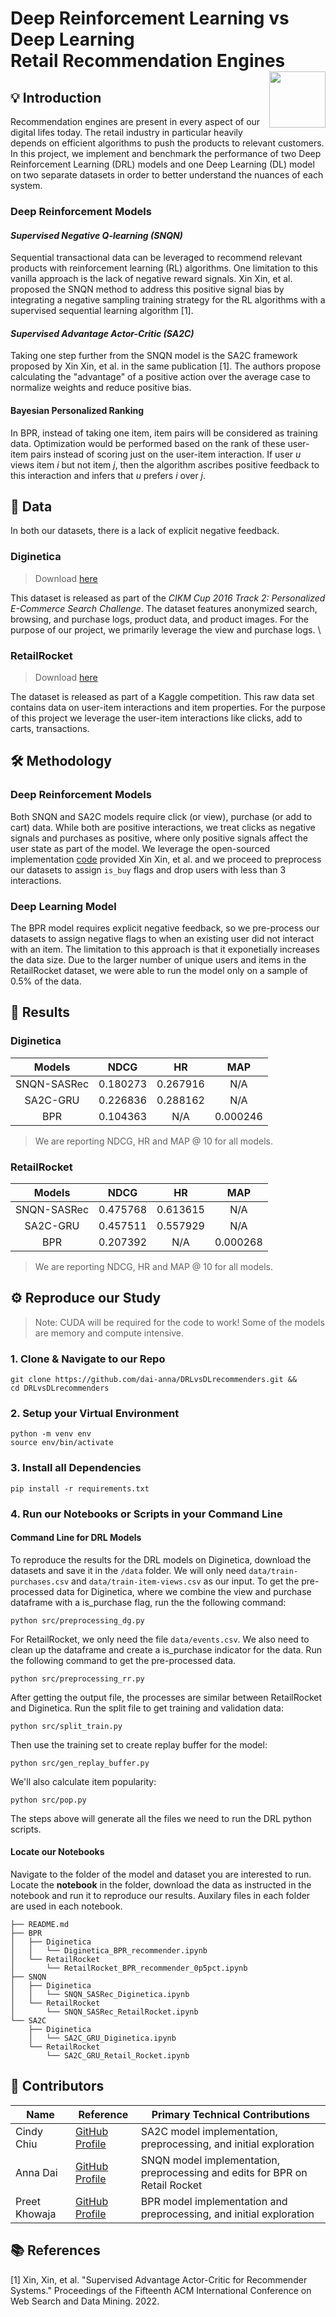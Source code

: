 # Deep Reinforcement Learning vs Deep Learning <br> Retail Recommendation Engines <img width=90 align="right" src="https://upload.wikimedia.org/wikipedia/commons/thumb/e/e6/Duke_University_logo.svg/1024px-Duke_University_logo.svg.png">

## 💡 Introduction
Recommendation engines are present in every aspect of our digital lifes today. The retail industry in particular heavily depends on efficient algorithms to push the products to relevant customers.
In this project, we implement and benchmark the performance of two Deep Reinforcement Learning (DRL) models and one Deep Learning (DL) model on two separate datasets in order to better understand the nuances of each system.

### Deep Reinforcement Models
#### *Supervised Negative Q-learning (SNQN)*
Sequential transactional data can be leveraged to recommend relevant products with reinforcement learning (RL) algorithms. One limitation to this vanilla approach is the lack of negative reward signals. Xin Xin, et al. proposed the SNQN method to address this positive signal bias by integrating a negative sampling training strategy for the RL algorithms with a supervised sequential learning algorithm [1].

#### *Supervised Advantage Actor-Critic (SA2C)*
Taking one step further from the SNQN model is the SA2C framework proposed by Xin Xin, et al. in the same publication [1]. The authors propose calculating the "advantage" of a positive action over the average case to normalize weights and reduce positive bias.

#### Bayesian Personalized Ranking
In BPR, instead of taking one item, item pairs will be considered as training data. Optimization would be performed based on the rank of these user-item pairs instead of scoring just on the user-item interaction. If user *u* views item *i* but not item *j*, then the algorithm ascribes positive feedback to this interaction and infers that *u* prefers *i* over *j*.

## 🔢 Data
In both our datasets, there is a lack of explicit negative feedback. 

### Diginetica
> Download [here](https://competitions.codalab.org/competitions/11161)

This dataset is released as part of the *CIKM Cup 2016 Track 2: Personalized E-Commerce Search Challenge*. The dataset features anonymized search, browsing, and purchase logs, product data, and product images. For the purpose of our project, we primarily leverage the view and purchase logs. \\


### RetailRocket
> Download [here](https://www.kaggle.com/datasets/retailrocket/ecommerce-dataset)

The dataset is released as part of a Kaggle competition. This raw data set contains data on user-item interactions and item properties. For the purpose of this project we leverage the user-item interactions like clicks, add to carts, transactions.

## 🛠️ Methodology
### Deep Reinforcement Models
Both SNQN and SA2C models require click (or view), purchase (or add to cart) data. While both are positive interactions, we treat clicks as negative signals and purchases as positive, where only positive signals affect the user state as part of the model. We leverage the open-sourced implementation [code](https://drive.google.com/file/d/185KB520pBLgwmiuEe7JO78kUwUL_F45t/view) provided Xin Xin, et al. and we proceed to preprocess our datasets to assign `is_buy` flags and drop users with less than 3 interactions.


### Deep Learning Model
The BPR model requires explicit negative feedback, so we pre-process our datasets to assign negative flags to when an existing user did not interact with an item. The limitation to this approach is that it exponetially increases the data size. Due to the larger number of unique users and items in the RetailRocket dataset, we were able to run the model only on a sample of 0.5% of the data.

## 🔎 Results

### Diginetica

| **Models**  | **NDCG** |  **HR**  | **MAP**  |
| :---------: | :------: | :------: | :------: |
| SNQN-SASRec | 0.180273 | 0.267916 |   N/A    |
|  SA2C-GRU   | 0.226836 | 0.288162 |   N/A    |
|     BPR     | 0.104363 |   N/A    | 0.000246 |


> We are reporting NDCG, HR and MAP @ 10 for all models.

### RetailRocket

| **Models**  | **NDCG** | **HR** | **MAP**  |
| :---------: | :------: | :----: | :------: |
| SNQN-SASRec | 0.475768 | 0.613615 |   N/A    |
|  SA2C-GRU   | 0.457511 | 0.557929 |   N/A    |
|     BPR     | 0.207392 |    N/A   | 0.000268 |


> We are reporting NDCG, HR and MAP @ 10 for all models.

## ⚙️ Reproduce our Study
> Note: CUDA will be required for the code to work! Some of the models are memory and compute intensive.

### **1. Clone & Navigate to our Repo**
```
git clone https://github.com/dai-anna/DRLvsDLrecommenders.git && 
cd DRLvsDLrecommenders
```

### **2. Setup your Virtual Environment**
```
python -m venv env
source env/bin/activate
```

### **3. Install all Dependencies**
```
pip install -r requirements.txt
```

### **4. Run our Notebooks or Scripts in your Command Line** 

#### Command Line for DRL Models

To reproduce the results for the DRL models on Diginetica, download the datasets and save it in the ```/data``` folder. We will only need ```data/train-purchases.csv``` and ```data/train-item-views.csv``` as our input. To get the pre-processed data for Diginetica, where we combine the view and purchase dataframe with a is_purchase flag, run the the following command:
```
python src/preprocessing_dg.py
```
For RetailRocket, we only need the file ```data/events.csv```. We also need to clean up the dataframe and create a is_purchase indicator for the data. Run the following command to get the pre-processed data. 
```
python src/preprocessing_rr.py
```

After getting the output file, the processes are similar between RetailRocket and Diginetica. Run the split file to get training and validation data:
```
python src/split_train.py
```
Then use the training set to create replay buffer for the model:
```
python src/gen_replay_buffer.py
```
We'll also calculate item popularity:
```
python src/pop.py
```
The steps above will generate all the files we need to run the DRL python scripts. 

#### Locate our Notebooks
Navigate to the folder of the model and dataset you are interested to run. Locate the **notebook** in the folder, download the data as instructed in the notebook and run it to reproduce our results. Auxilary files in each folder are used in each notebook.


```
├── README.md
├── BPR
│   ├── Diginetica
│   │   └── Diginetica_BPR_recommender.ipynb
│   └── RetailRocket
│       └── RetailRocket_BPR_recommender_0p5pct.ipynb
├── SNQN
│   ├── Diginetica
│   │   └── SNQN_SASRec_Diginetica.ipynb
│   └── RetailRocket
│       └── SNQN_SASRec_RetailRocket.ipynb
└── SA2C
    ├── Diginetica
    │   └── SA2C_GRU_Diginetica.ipynb
    └── RetailRocket
        └── SA2C_GRU_Retail_Rocket.ipynb
```

## 👯 Contributors

| **Name**      | **Reference**                                          | **Primary Technical Contributions**                                         |
| ------------- | ------------------------------------------------------ | --------------------------------------------------------------------------- |
| Cindy Chiu    | [GitHub Profile](https://github.com/cindy-yuting-chiu) | SA2C model implementation, preprocessing, and initial exploration           |
| Anna Dai      | [GitHub Profile](https://github.com/dai-anna)          | SNQN model implementation, preprocessing and edits for BPR on Retail Rocket |
| Preet Khowaja | [GitHub Profile](https://github.com/preetkhowaja)      | BPR model implementation and preprocessing, and initial exploration         |

## 📚 References
[1] Xin, Xin, et al. "Supervised Advantage Actor-Critic for Recommender Systems." Proceedings of the Fifteenth ACM International Conference on Web Search and Data Mining. 2022.

